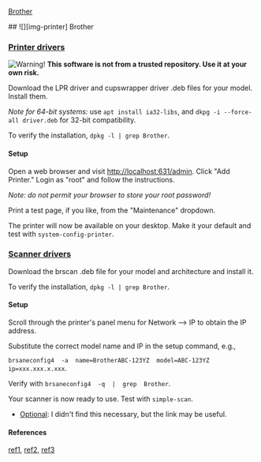 [Brother][anchor-brother]

[anchor-brother]: #wiki-brother

<a id="brother"/>
## ![][img-printer] Brother

### [Printer drivers][brother-drv-lpr]

![][emblem-warn] **This software is not from a trusted repository.  Use it at your own risk.**

Download the LPR driver and cupswrapper driver .deb files for your model.  Install them.

_Note for 64-bit systems:_ use `apt install ia32-libs`, and `dkpg -i --force-all driver.deb` for 32-bit compatibility.

To verify the installation, `dpkg -l | grep Brother`.

#### Setup

Open a web browser and visit <http://localhost:631/admin>.  Click "Add Printer."  Login as "root" and follow the instructions.

_Note: do not permit your browser to store your root password!_

Print a test page, if you like, from the "Maintenance" dropdown.

The printer will now be available on your desktop.  Make it your default and test with `system-config-printer`.

### [Scanner drivers][brother-drv-scan]

Download the brscan .deb file for your model and architecture and install it.

To verify the installation, `dpkg -l | grep Brother`.

#### Setup

Scroll through the printer's panel menu for Network --> IP to obtain the IP address.

Substitute the correct model name and IP in the setup command, e.g., 

`brsaneconfig4  -a  name=BrotherABC-123YZ  model=ABC-123YZ  ip=xxx.xxx.x.xxx`.

Verify with `brsaneconfig4  -q  |  grep  Brother`.

Your scanner is now ready to use.  Test with `simple-scan`.

* [Optional][brother-faq-scan]: I didn't find this necessary, but the link may be useful.


[brother-drv-lpr]: http://welcome.solutions.brother.com/bsc/public_s/id/linux/en/download_prn.html
[brother-drv-scan]: http://welcome.solutions.brother.com/bsc/public_s/id/linux/en/download_scn.html
[brother-faq-scan]: http://welcome.solutions.brother.com/bsc/public_s/id/linux/en/instruction_scn1c.html

#### References
[ref1][mint-forums-brother1], [ref2][mint-forums-brother2], [ref3][debian-forums-brother1]

[emblem-warn]: image/emblem-warn.png "Warning!"

[mint-forums-brother1]: http://forums.linuxmint.com/viewtopic.php?f=51&t=80363 "Linux Mint forums"
[mint-forums-brother2]: http://forums.linuxmint.com/viewtopic.php?f=42&t=90808 "Linux Mint forums"
[debian-forums-brother1]: http://www.debianuserforums.org/viewtopic.php?f=9&t=1491 "Debian forums"

[img-printer]: image/printer.png "Printer"